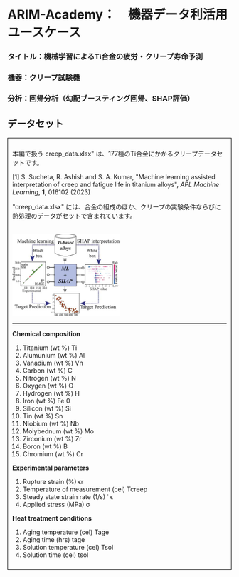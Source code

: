 # ARIM-Academy：　機器データ利活用ユースケース
### タイトル：機械学習によるTi合金の疲労・クリープ寿命予測
### 機器：クリープ試験機
### 分析：回帰分析（勾配ブースティング回帰、SHAP評価）


## データセット

<div style="border:1px solid #000; padding:10px;">
    
本編で扱う creep_data.xlsx" は、177種のTi合金にかかるクリープデータセットです。

[1] S. Sucheta, R. Ashish and S. A. Kumar, "Machine learning assisted interpretation of creep and fatigue life in titanium alloys", *APL Machine Learning*, **1**, 016102 (2023)

"creep_data.xlsx" には、合金の組成のほか、クリープの実験条件ならびに熱処理のデータがセットで含まれています。

<br>  
<img src="./img/m_016102_1_f1.jpeg" width="50%"><br> 

---



**Chemical composition** 
1. Titanium (wt %) Ti 
1. Alumunium (wt %) Al 
1. Vanadium (wt %) Vn 
1. Carbon (wt %) C 
1. Nitrogen (wt %) N 
1. Oxygen (wt %) O 
1. Hydrogen (wt %) H 
1. Iron (wt %) Fe 0 
1. Silicon (wt %) Si 
1. Tin (wt %) Sn 
1. Niobium (wt %) Nb 
1. Molybednum (wt %) Mo 
1. Zirconium (wt %) Zr 
1. Boron (wt %) B 
1. Chromium (wt %) Cr 


**Experimental parameters**  
1. Rupture strain (%) ϵr 
1. Temperature of measurement (cel) Tcreep 
1. Steady state strain rate (1/s) ˙ ϵ 
1. Applied stress (MPa) σ 

**Heat treatment conditions**  
1. Aging temperature (cel) Tage 
1. Aging time (hrs) tage 
1. Solution temperature (cel) Tsol
1. Solution time (cel) tsol